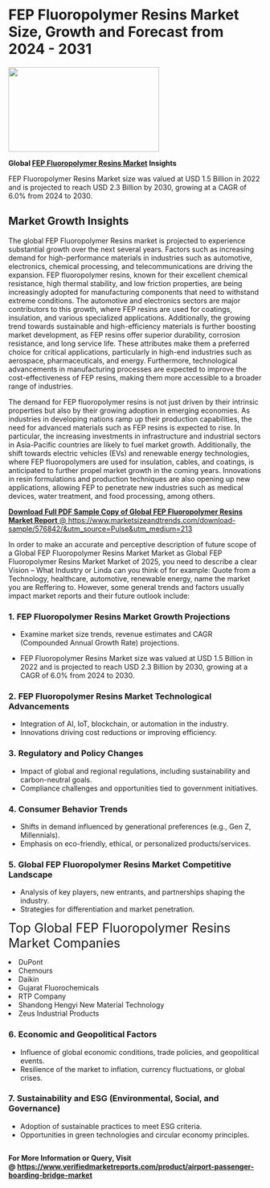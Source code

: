 <H1>FEP Fluoropolymer Resins Market Size, Growth and Forecast from 2024 - 2031</H1><img class="aligncenter size-medium wp-image-584254" src="https://thirdeyenews.in/wp-content/uploads/2024/09/Global-Market-Research-300x168.jpeg" alt="" width="300" height="168" /><p><strong>Global&nbsp;<a href="https://www.marketsizeandtrends.com/download-sample/576842/&amp;utm_source=Pulse&amp;utm_medium=213">FEP Fluoropolymer Resins Market</a> Insights</strong></p><p>FEP Fluoropolymer Resins Market size was valued at USD 1.5 Billion in 2022 and is projected to reach USD 2.3 Billion by 2030, growing at a CAGR of 6.0% from 2024 to 2030.</p><p><h2>Market Growth Insights</h2> <p>The global FEP Fluoropolymer Resins market is projected to experience substantial growth over the next several years. Factors such as increasing demand for high-performance materials in industries such as automotive, electronics, chemical processing, and telecommunications are driving the expansion. FEP fluoropolymer resins, known for their excellent chemical resistance, high thermal stability, and low friction properties, are being increasingly adopted for manufacturing components that need to withstand extreme conditions. The automotive and electronics sectors are major contributors to this growth, where FEP resins are used for coatings, insulation, and various specialized applications. Additionally, the growing trend towards sustainable and high-efficiency materials is further boosting market development, as FEP resins offer superior durability, corrosion resistance, and long service life. These attributes make them a preferred choice for critical applications, particularly in high-end industries such as aerospace, pharmaceuticals, and energy. Furthermore, technological advancements in manufacturing processes are expected to improve the cost-effectiveness of FEP resins, making them more accessible to a broader range of industries.</p> <p><a href="https://www.example.com/sample-download-link" target="_blank"></a></p> <p>The demand for FEP fluoropolymer resins is not just driven by their intrinsic properties but also by their growing adoption in emerging economies. As industries in developing nations ramp up their production capabilities, the need for advanced materials such as FEP resins is expected to rise. In particular, the increasing investments in infrastructure and industrial sectors in Asia-Pacific countries are likely to fuel market growth. Additionally, the shift towards electric vehicles (EVs) and renewable energy technologies, where FEP fluoropolymers are used for insulation, cables, and coatings, is anticipated to further propel market growth in the coming years. Innovations in resin formulations and production techniques are also opening up new applications, allowing FEP to penetrate new industries such as medical devices, water treatment, and food processing, among others.</p> <p><a href="https://www.example.com/more-insights-link" target="_blank"></p><p><span class=""><strong>Download Full PDF Sample Copy of Global FEP Fluoropolymer Resins Market Report</strong> @ <a href="https://www.marketsizeandtrends.com/download-sample/576842/&amp;utm_source=Pulse&amp;utm_medium=213" target="_blank">https://www.marketsizeandtrends.com/download-sample/576842/&amp;utm_source=Pulse&amp;utm_medium=213</a></span></p><p>In order to make an accurate and perceptive description of future scope of a Global&nbsp;FEP Fluoropolymer Resins Market Market as Global&nbsp;FEP Fluoropolymer Resins Market Market of 2025, you need to describe a clear Vision &ndash; What Industry or Linda can you think of for example: Quote from a Technology, healthcare, automotive, renewable energy, name the market you are Reffering to. However, some general trends and factors usually impact market reports and their future outlook include:</p><h3>1.&nbsp;<strong>FEP Fluoropolymer Resins Market Growth Projections</strong></h3><ul><li>Examine market size trends, revenue estimates and CAGR (Compounded Annual Growth Rate) projections.</li><li><p>FEP Fluoropolymer Resins Market size was valued at USD 1.5 Billion in 2022 and is projected to reach USD 2.3 Billion by 2030, growing at a CAGR of 6.0% from 2024 to 2030.</p></li></ul><h3>2.&nbsp;<strong>FEP Fluoropolymer Resins Market Technological Advancements</strong></h3><ul><li>Integration of AI, IoT, blockchain, or automation in the industry.</li><li>Innovations driving cost reductions or improving efficiency.</li></ul><h3>3.&nbsp;<strong>Regulatory and Policy Changes</strong></h3><ul><li>Impact of global and regional regulations, including sustainability and carbon-neutral goals.</li><li>Compliance challenges and opportunities tied to government initiatives.</li></ul><h3>4.&nbsp;<strong>Consumer Behavior Trends</strong></h3><ul><li>Shifts in demand influenced by generational preferences (e.g., Gen Z, Millennials).</li><li>Emphasis on eco-friendly, ethical, or personalized products/services.</li></ul><h3>5.&nbsp;<strong>Global FEP Fluoropolymer Resins Market Competitive Landscape</strong></h3><ul><li>Analysis of key players, new entrants, and partnerships shaping the industry.</li><li>Strategies for differentiation and market penetration.</li></ul><p data-pm-slice="1 1 []"><span style="color: inherit; font-family: inherit; font-size: 25px;">Top Global FEP Fluoropolymer Resins Market Companies</span></p><div class="" data-test-id=""><p><li>DuPont</li><li> Chemours</li><li> Daikin</li><li> Gujarat Fluorochemicals</li><li> RTP Company</li><li> Shandong Hengyi New Material Technology</li><li> Zeus Industrial Products</li></p></div><h3>6.&nbsp;<strong>Economic and Geopolitical Factors</strong></h3><ul><li>Influence of global economic conditions, trade policies, and geopolitical events.</li><li>Resilience of the market to inflation, currency fluctuations, or global crises.</li></ul><h3>7.&nbsp;<strong>Sustainability and ESG (Environmental, Social, and Governance)</strong></h3><ul><li>Adoption of sustainable practices to meet ESG criteria.</li><li>Opportunities in green technologies and circular economy principles.</li></ul><h2><strong style="font-size: 14px;">For More Information or Query, Visit @&nbsp;</strong><a style="background-color: #ffffff; font-size: 14px;" href="https://www.marketsizeandtrends.com/report/fep-fluoropolymer-resins-market/" target="_blank">https://www.verifiedmarketreports.com/product/airport-passenger-boarding-bridge-market</a></h2>
